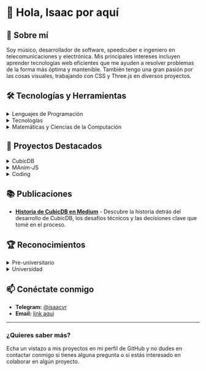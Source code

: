 # 👋 Hola, Isaac por aquí

## 🚀 Sobre mí

Soy músico, desarrollador de software, speedcuber e ingeniero en telecomunicaciones y electrónica. Mis principales intereses incluyen aprender tecnologías web eficientes que me ayuden a resolver problemas de la forma más óptima y mantenible. También tengo una gran pasión por las cosas visuales, trabajando con CSS y Three.js en diversos proyectos.

## 🛠️ Tecnologías y Herramientas

<details>
  <summary>Lenguajes de Programación</summary>
  <ul>
    <li>C/C++</li>
    <li>MATLAB</li>
    <li>XML</li>
    <li>JavaScript</li>
    <li>TypeScript</li>
    <li>SQL</li>
    <li>Assembly Language</li>
    <li>Go (básico)</li>
    <li>Python (básico)</li>
    <li>C# (básico)</li>
    <li>Java / Processing</li>
    <li>C++ / Arduino</li>
  </ul>
</details>

<details>
  <summary>Tecnologías</summary>
  <ul>
    <li>Git / GitHub</li>
    <li>Stack MEAN</li>
    <li>jQuery</li>
    <li>Three.js</li>
    <li>MongoDB</li>
    <li>Arduino</li>
    <li>TailwindCSS</li>
    <li>React</li>
    <li>Svelte / SvelteKit</li>
    <li>ElectronJS</li>
    <li>NeDB</li>
  </ul>
</details>

<details>
  <summary>Matemáticas y Ciencias de la Computación</summary>
  <ul>
    <li>Cálculo diferencial e integral</li>
    <li>Procesamiento Digital de Señales</li>
    <li>Teoría de Grafos y Algoritmos</li>
    <li>Estructuras de Datos</li>
    <li>Álgebra Lineal</li>
    <li>Geometría computacional</li>
    <li>Estadística</li>
    <li>Redes Neuronales (Tensorflow y Keras)</li>
    <li>Visualización de datos</li>
    <li>Análisis Numérico</li>
    <li>Combinatoria</li>
    <li>Teoría de Grupos</li>
  </ul>
</details>

## 🌟 Proyectos Destacados

<details>
  <summary>CubicDB</summary>
  <ul>
    <li>Una aplicación integral para entusiastas del cubo de Rubik, que incluye un timer, estadísticas, algoritmos, un simulador y muchísimas cosas más. Inspirada en herramientas como CSTimer y Twisty Timer, CubicDB es una solución visualmente agradable y gratuita para todos los speedcubers.</li>
    <li>Tecnologías: Svelte, Electron, Typescript, ThreeJS, NeDB, IndexedDB</li>
    <li>Características: Timer, Algoritmos, Tutoriales, Estadísticas, Simulador 3D etc...</li>
    <li>Repositorio: [CubicDB](https://github.com/isaacvr/cubicdb)</li>
  </ul>
</details>

<details>
  <summary>MAnim-JS</summary>
  <ul>
    <li>Una versión mínima de MAnim, diseñada para animaciones ligeras y eficientes en aplicaciones web.</li>
    <li>Tecnologías: JavaScript</li>
    <li>Repositorio: [MAnim-JS](https://github.com/isaacvr/manim-js)</li>
  </ul>
</details>

<details>
  <summary>Coding</summary>
  <ul>
    <li>Un repositorio con múltiples ejemplos de algoritmos que ha tenido gran alcance en la comunidad de GitHub.</li>
    <li>Tecnologías: JavaScript</li>
    <li>Repositorio: [Coding](https://github.com/isaacvr/coding)</li>
  </ul>
</details>

## 📚 Publicaciones

- **[Historia de CubicDB en Medium](https://medium.com/@isaacvr/cubicdb-the-story-behind-an-all-in-one-rubiks-cube-app-5f3314140440)** - Descubre la historia detrás del desarrollo de CubicDB, los desafíos técnicos y las decisiones clave que tomé en el proceso.

## 🏆 Reconocimientos

<details>
  <summary>Pre-universitario</summary>
  <ul>
    <li>Medalla de Bronce en el Concurso Nacional de Informática en 2012.</li>
    <li>Medalla de Plata en el Concurso Nacional de Informática en 2013 y selección para las Olimpiadas Internacionales de Informática.</li>
  </ul>
</details>

<details>
  <summary>Universidad</summary>
  <ul>
    <li>Concursante en el evento ACM-ICPC (Concurso Latinoamericano de Programación) en 2016 y 2017.</li>
    <li>Concursante en el Concurso Nacional ACM-ICPC en 2018.</li>
    <li>Relevante en el proyecto: Monitorización de redes de sensores usando Arduino.</li>
    <li>Relevante en el proyecto: Solución alternativa al controlador de una lavadora automática usando Arduino.</li>
    <li>Alumno ayudante (profesor suplente) de Cálculo y Programación.</li>
  </ul>
</details>

## 📫 Conéctate conmigo

- **Telegram:** [@isaacvr](https://t.me/isaacvr)
- **Email:** [link aqui](mailto:isaacvega1996@gmail.com)

---

### ¿Quieres saber más?

Echa un vistazo a mis proyectos en mi perfil de GitHub y no dudes en contactar conmigo si tienes alguna pregunta o si estás interesado en colaborar en algún proyecto.

